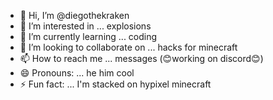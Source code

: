 - 👋 Hi, I’m @diegothekraken
- 👀 I’m interested in ... explosions
- 🌱 I’m currently learning ... coding
- 💞️ I’m looking to collaborate on ... hacks for minecraft
- 📫 How to reach me ... messages (😊working on discord😊)
- 😄 Pronouns: ... he him cool
- ⚡ Fun fact: ... I'm stacked on hypixel minecraft

<!---
diegothekraken/diegothekraken is a ✨ special ✨ repository because its `README.md` (this file) appears on your GitHub profile.
You can click the Preview link to take a look at your changes.
--->
